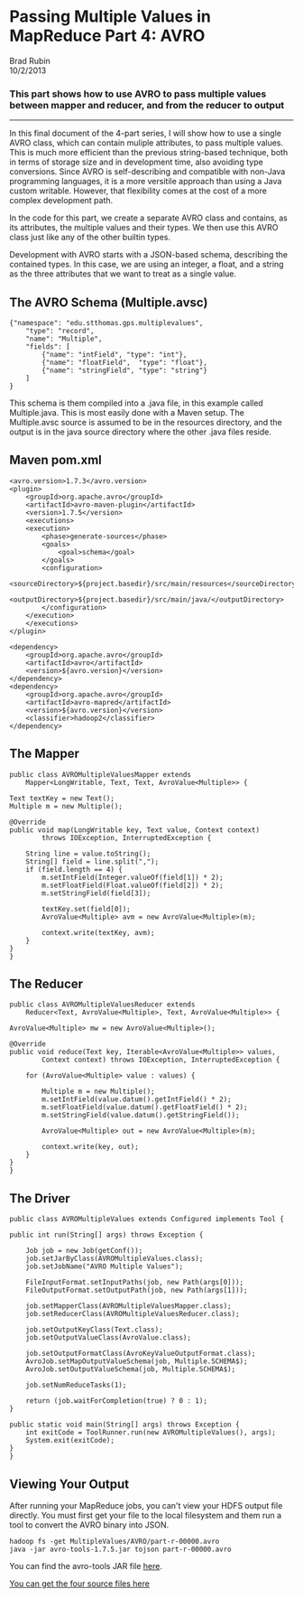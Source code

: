 # Passing Multiple Values in MapReduce Part 4: AVRO

Brad Rubin  
10/2/2013

### This part shows how to use AVRO to pass multiple values between mapper and reducer, and from the reducer to output
---
In this final document of the 4-part series, I will show how to use a single AVRO class, which can contain muliple attributes, to pass multiple values.  This is much more efficient than the previous string-based technique, both in terms of storage size and in development time, also avoiding type conversions.  Since AVRO is self-describing and compatible with non-Java programming languages, it is a more versitile approach than using a Java custom writable.  However, that flexibility comes at the cost of a more complex development path.

In the code for this part, we create a separate AVRO class and contains, as its attributes, the multiple values and their types.  We then use this AVRO class just like any of the other builtin types.

Development with AVRO starts with a JSON-based schema, describing the contained types.  In this case, we are using an integer, a float, and a string as the three attributes that we want to treat as a single value.

## The AVRO Schema (Multiple.avsc)

	{"namespace": "edu.stthomas.gps.multiplevalues",
		"type": "record",
		"name": "Multiple",
		"fields": [
    	 	{"name": "intField", "type": "int"},
     		{"name": "floatField",  "type": "float"},
     		{"name": "stringField", "type": "string"}
		]
	}
	
This schema is them compiled into a .java file, in this example called Multiple.java.  This is most easily done with a Maven setup.  The Multiple.avsc source is assumed to be in the resources directory, and the output is in the java source directory where the other .java files reside.

## Maven pom.xml

	<avro.version>1.7.3</avro.version>
  	<plugin>
    	<groupId>org.apache.avro</groupId>
    	<artifactId>avro-maven-plugin</artifactId>
    	<version>1.7.5</version>
    	<executions>
      	<execution>
        	<phase>generate-sources</phase>
        	<goals>
          		<goal>schema</goal>
        	</goals>
        	<configuration>
          		<sourceDirectory>${project.basedir}/src/main/resources</sourceDirectory>
          		<outputDirectory>${project.basedir}/src/main/java/</outputDirectory>
        	</configuration>
      	</execution>
   		</executions>
  	</plugin>
  	
  	<dependency>
    	<groupId>org.apache.avro</groupId>
    	<artifactId>avro</artifactId>
    	<version>${avro.version}</version>
  	</dependency>
  	<dependency>
    	<groupId>org.apache.avro</groupId>
    	<artifactId>avro-mapred</artifactId>
    	<version>${avro.version}</version>
    	<classifier>hadoop2</classifier>
  	</dependency>

## The Mapper

	public class AVROMultipleValuesMapper extends
		Mapper<LongWritable, Text, Text, AvroValue<Multiple>> {

	Text textKey = new Text();
	Multiple m = new Multiple();

	@Override
	public void map(LongWritable key, Text value, Context context)
			throws IOException, InterruptedException {

		String line = value.toString();
		String[] field = line.split(",");
		if (field.length == 4) {
			m.setIntField(Integer.valueOf(field[1]) * 2);
			m.setFloatField(Float.valueOf(field[2]) * 2);
			m.setStringField(field[3]);

			textKey.set(field[0]);
			AvroValue<Multiple> avm = new AvroValue<Multiple>(m);

			context.write(textKey, avm);
		}
	}
	}

## The Reducer

	public class AVROMultipleValuesReducer extends
		Reducer<Text, AvroValue<Multiple>, Text, AvroValue<Multiple>> {

	AvroValue<Multiple> mw = new AvroValue<Multiple>();

	@Override
	public void reduce(Text key, Iterable<AvroValue<Multiple>> values,
			Context context) throws IOException, InterruptedException {

		for (AvroValue<Multiple> value : values) {

			Multiple m = new Multiple();
			m.setIntField(value.datum().getIntField() * 2);
			m.setFloatField(value.datum().getFloatField() * 2);
			m.setStringField(value.datum().getStringField());

			AvroValue<Multiple> out = new AvroValue<Multiple>(m);

			context.write(key, out);
		}
	}
	}

## The Driver
	
	public class AVROMultipleValues extends Configured implements Tool {

	public int run(String[] args) throws Exception {

		Job job = new Job(getConf());
		job.setJarByClass(AVROMultipleValues.class);
		job.setJobName("AVRO Multiple Values");

		FileInputFormat.setInputPaths(job, new Path(args[0]));
		FileOutputFormat.setOutputPath(job, new Path(args[1]));

		job.setMapperClass(AVROMultipleValuesMapper.class);
		job.setReducerClass(AVROMultipleValuesReducer.class);

		job.setOutputKeyClass(Text.class);
		job.setOutputValueClass(AvroValue.class);

		job.setOutputFormatClass(AvroKeyValueOutputFormat.class);
		AvroJob.setMapOutputValueSchema(job, Multiple.SCHEMA$);
		AvroJob.setOutputValueSchema(job, Multiple.SCHEMA$);

		job.setNumReduceTasks(1);

		return (job.waitForCompletion(true) ? 0 : 1);
	}

	public static void main(String[] args) throws Exception {
		int exitCode = ToolRunner.run(new AVROMultipleValues(), args);
		System.exit(exitCode);
	}
	}
	
## Viewing Your Output

After running your MapReduce jobs, you can't view your HDFS output file directly.  You must first get your file to the local filesystem and them run a tool to convert the AVRO binary into JSON.

	hadoop fs -get MultipleValues/AVRO/part-r-00000.avro  
	java -jar avro-tools-1.7.5.jar tojson part-r-00000.avro 

You can find the avro-tools JAR file [here](http://apache.org/dist/avro/avro-1.7.5/java/).

[You can get the four source files here](https://github.com/CoE4BD/HadoopHowTo/blob/master/AVROMultipleValues/)



	